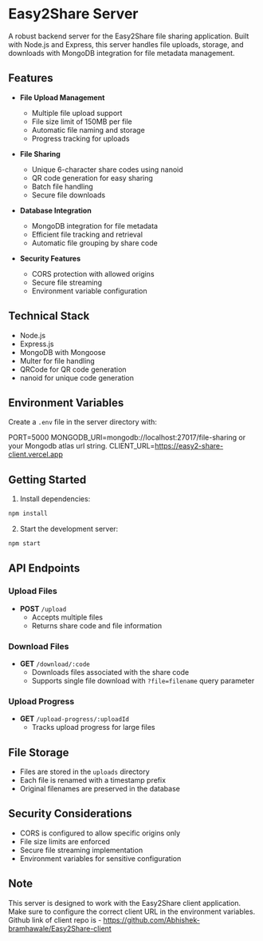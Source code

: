 # Easy2Share Server

A robust backend server for the Easy2Share file sharing application. Built with Node.js and Express, this server handles file uploads, storage, and downloads with MongoDB integration for file metadata management.

## Features

- **File Upload Management**
  - Multiple file upload support
  - File size limit of 150MB per file
  - Automatic file naming and storage
  - Progress tracking for uploads

- **File Sharing**
  - Unique 6-character share codes using nanoid
  - QR code generation for easy sharing
  - Batch file handling
  - Secure file downloads

- **Database Integration**
  - MongoDB integration for file metadata
  - Efficient file tracking and retrieval
  - Automatic file grouping by share code

- **Security Features**
  - CORS protection with allowed origins
  - Secure file streaming
  - Environment variable configuration

## Technical Stack

- Node.js
- Express.js
- MongoDB with Mongoose
- Multer for file handling
- QRCode for QR code generation
- nanoid for unique code generation

## Environment Variables

Create a `.env` file in the server directory with:

PORT=5000
MONGODB_URI=mongodb://localhost:27017/file-sharing or your Mongodb atlas url string.
CLIENT_URL=https://easy2-share-client.vercel.app 


## Getting Started

1. Install dependencies:
```bash
npm install
```

2. Start the development server:
```bash
npm start
```

## API Endpoints

### Upload Files
- **POST** `/upload`
  - Accepts multiple files
  - Returns share code and file information

### Download Files
- **GET** `/download/:code`
  - Downloads files associated with the share code
  - Supports single file download with `?file=filename` query parameter

### Upload Progress
- **GET** `/upload-progress/:uploadId`
  - Tracks upload progress for large files

## File Storage

- Files are stored in the `uploads` directory
- Each file is renamed with a timestamp prefix
- Original filenames are preserved in the database

## Security Considerations

- CORS is configured to allow specific origins only
- File size limits are enforced
- Secure file streaming implementation
- Environment variables for sensitive configuration

## Note

This server is designed to work with the Easy2Share client application. Make sure to configure the correct client URL in the environment variables. Github link of client repo is - https://github.com/Abhishek-bramhawale/Easy2Share-client
